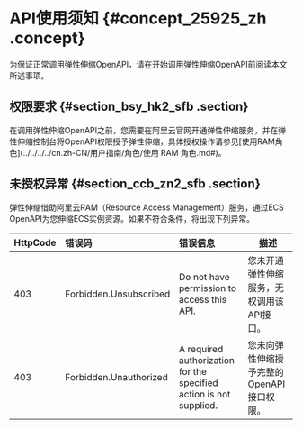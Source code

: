 # API使用须知 {#concept_25925_zh .concept}

为保证正常调用弹性伸缩OpenAPI，请在开始调用弹性伸缩OpenAPI前阅读本文所述事项。

## 权限要求 {#section_bsy_hk2_sfb .section}

在调用弹性伸缩OpenAPI之前，您需要在阿里云官网开通弹性伸缩服务，并在弹性伸缩控制台将OpenAPI权限授予弹性伸缩，具体授权操作请参见[使用RAM角色](../../../../cn.zh-CN/用户指南/角色/使用 RAM 角色.md#)。

## 未授权异常 {#section_ccb_zn2_sfb .section}

弹性伸缩借助阿里云RAM（Resource Access Management）服务，通过ECS OpenAPI为您伸缩ECS实例资源。如果不符合条件，将出现下列异常。

|HttpCode|错误码|错误信息|描述|
|:-------|:--|:---|--|
|403|Forbidden.Unsubscribed|Do not have permission to access this API.|您未开通弹性伸缩服务，无权调用该API接口。|
|403|Forbidden.Unauthorized|A required authorization for the specified action is not supplied.|您未向弹性伸缩授予完整的OpenAPI接口权限。|


